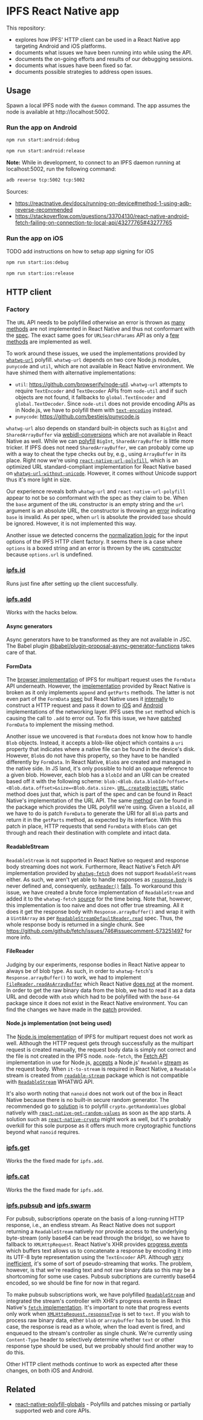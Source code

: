 # IPFS React Native app

This repository:
- explores how IPFS' HTTP client can be used in a React Native app targeting Android and iOS platforms.
- documents what issues we have been running into while using the API.
- documents the on-going efforts and results of our debugging sessions.
- documents what issues have been fixed so far.
- documents possible strategies to address open issues.

## Usage

Spawn a local IPFS node with the `daemon` command. The app assumes the node is available at http://localhost:5002.

### Run the app on Android

```sh
npm run start:android:debug
```
```sh
npm run start:android:release
```

**Note:** While in development, to connect to an IPFS daemon running at localhost:5002, run the following command:

```sh
adb reverse tcp:5002 tcp:5002
```

Sources:
- https://reactnative.dev/docs/running-on-device#method-1-using-adb-reverse-recommended
- https://stackoverflow.com/questions/33704130/react-native-android-fetch-failing-on-connection-to-local-api/43277765#43277765

### Run the app on iOS

TODO add instructions on how to setup app signing for iOS

```sh
npm run start:ios:debug
```
```sh
npm run start:ios:release
```

## HTTP client

### Factory

The `URL` API needs to be polyfilled otherwise an error is thrown as [many methods](https://github.com/facebook/react-native/blob/cd347a7e0ed29ae1049e041fcb34588e1aac76f9/Libraries/Blob/URL.js#L115) are not implemented in React Native and thus not conformant with the [spec](https://url.spec.whatwg.org). The exact same goes for `URLSearchParams` API as only a [few methods](https://github.com/facebook/react-native/blob/cd347a7e0ed29ae1049e041fcb34588e1aac76f9/Libraries/Blob/URL.js#L56) are implemented as well.

To work around these issues, we used the implementations provided by [`whatwg-url`](https://github.com/jsdom/whatwg-url) polyfill. `whatwg-url` depends on two core Node.js modules, `punycode` and `util`, which are not available in React Native environment. We have shimed them with alternative implementations:

- `util`: https://github.com/browserify/node-util. `whatwg-url` attempts to require `TextEncoder` and `TextDecoder` APIs from `node-util` and if such objects are not found, it fallbacks to `global.TextEncoder` and `global.TextDecoder`. Since `node-util` does not provide encoding APIs as in Node.js, we have to polyfill them with [`text-encoding`](https://github.com/inexorabletash/text-encoding) instead.
- `punycode`: https://github.com/bestiejs/punycode.js

`whatwg-url` also depends on standard built-in objects such as `BigInt` and `SharedArrayBuffer` via [webidl-conversions](https://github.com/jsdom/webidl-conversions) which are not available in React Native as well. While we can [polyfill](https://github.com/peterolson/BigInteger.js) `BigInt`, `SharedArrayBuffer` is little more tricker. If IPFS does not need `SharedArrayBuffer`, we can probably come up with a way to cheat the type checks out by, e.g., using `ArrayBuffer` in its place. Right now we're using [`react-native-url-polyfill`](https://github.com/charpeni/react-native-url-polyfill), which is an optimized URL standard-compliant implementation for React Native based on [`whatwg-url-without-unicode`](https://github.com/charpeni/whatwg-url). However, it comes without Unicode support thus it's more light in size.

Our experience reveals both `whatwg-url` and `react-native-url-polyfill` appear to not be so comformant with the spec as they claim to be. When the `base` argument of the `URL` constructor is an empty string and the `url` argument is an absolute URL, the constructor is throwing an [error](https://github.com/charpeni/whatwg-url/blob/f934c822a2598ecef25ca7b224e96c29f7e52c65/lib/URL-impl.js#L15) indicating `base` is invalid. As per spec, when `url` is absolute the provided `base` should be ignored. However, it is not implemented this way.

Another issue we detected concerns the [normalization logic](https://github.com/ipfs/js-ipfs/blob/3ff833db6444a3e931db9b76bf74c3420e57ee02/packages/ipfs-http-client/src/lib/core.js#L21) for the input options of the IPFS HTTP client factory. It seems there is a case where `options` is a boxed string and an error is thrown by the `URL` [constructor](https://github.com/ipfs/js-ipfs/blob/3ff833db6444a3e931db9b76bf74c3420e57ee02/packages/ipfs-http-client/src/lib/core.js#L28) because `options.url` is undefined.

### [ipfs.id](https://github.com/ipfs/js-ipfs/blob/master/docs/core-api/MISCELLANEOUS.md#ipfsidoptions)

Runs just fine after setting up the client successfully.

### [ipfs.add](https://github.com/ipfs/js-ipfs/blob/master/docs/core-api/FILES.md#ipfsadddata-options)

Works with the hacks below.

#### Async generators

Async generators have to be transformed as they are not available in JSC. The Babel plugin [@babel/plugin-proposal-async-generator-functions](https://babeljs.io/docs/en/babel-plugin-proposal-async-generator-functions) takes care of that.

#### FormData

The [browser implementation](https://github.com/ipfs/js-ipfs/blob/3ff833db6444a3e931db9b76bf74c3420e57ee02/packages/ipfs-http-client/src/lib/multipart-request.browser.js) of IPFS for multipart request uses the `FormData` API underneath. However, the [implementation](https://github.com/facebook/react-native/blob/cd347a7e0ed29ae1049e041fcb34588e1aac76f9/Libraries/Network/FormData.js#L51) provided by React Native is broken as it only implements `append` and `getParts` methods. The latter is not even part of the `FormData` [spec](https://xhr.spec.whatwg.org/#interface-formdata) but React Native uses it [internally](https://github.com/facebook/react-native/blob/61cfa97067eec6d33c23670ae2128348fcff5d1b/Libraries/Network/convertRequestBody.js#L34) to construct a HTTP request and pass it down to [iOS](https://github.com/facebook/react-native/blob/61cfa97067eec6d33c23670ae2128348fcff5d1b/Libraries/Network/RCTNetworking.ios.js) and [Android](https://github.com/facebook/react-native/blob/61cfa97067eec6d33c23670ae2128348fcff5d1b/Libraries/Network/RCTNetworking.android.js) implementations of the networking layer. IPFS uses the `set` method which is causing the call to `.add` to error out. To fix this issue, we have [patched](patches/react-native+0.63.2.patch) `FormData` to implement the missing method. 

Another issue we uncovered is that `FormData` does not know how to handle `Blob` objects. Instead, it accepts a blob-like object which contains a `uri` property that indicates where a native file can be found in the device's disk. However, `Blob`s do not have this property, so they have to be handled differently by `FormData`. In React Native, `Blob`s are created and managed in the native side. In JS land, it's only possible to hold an opaque reference to a given blob. However, each blob has a `blobId` and an URI can be created based off it with the following scheme: `blob:<Blob.data.blobId>?offset=<Blob.data.offset>&size=<Blob.data.size>`. [`URL.createObjectURL`](https://github.com/facebook/react-native/blob/4409642811c787052e0baeb92e2679a96002c1e3/Libraries/Blob/URL.js#L118) static method does just that, which is part of the spec and can be found in React Native's implementation of the URL API. The same [method](https://github.com/charpeni/react-native-url-polyfill/blob/c32cbdc97fb6569edd6d941c3600196debeb0ad5/js/URL.js#L45) can be found in the package which provides the URL polyfill we're using. Given a `blobId`, all we have to do is patch `FormData` to generate the URI for all `Blob` parts and return it in the `getParts` method, as expected by its interface. With this patch in place, HTTP requests that send `FormData` with `Blobs` can get through and reach their destination with complete and intact data. 

#### ReadableStream

`ReadableStream` is not supported in React Native so request and response body streaming does not work. Furthermore, React Native's Fetch API implementation provided by [`whatwg-fetch`](https://github.com/github/fetch) does not support `ReadableStream`s either. As such, we aren't yet able to handle responses as [`response.body`](https://developer.mozilla.org/en-US/docs/Web/API/Response#Body_Interface_Properties) is never defined and, consequenly, [`getReader()`](https://developer.mozilla.org/en-US/docs/Web/API/ReadableStream/getReader) [fails](https://github.com/ipfs/js-ipfs-utils/blob/78edc8b4129f0acd37a3d275bdd8a7a9ff989b5c/src/http.js#L297). To workaround this issue, we have created a brute force implementation of `ReadableStream` and added it to the `whatwg-fetch` [source](patches/whatwg-fetch+3.4.0.patch) for the time being. Note that, however, this implementation is too naive and does not offer true streaming. All it does it get the response body with `Response.arrayBuffer()` and wrap it with a `Uint8Array` as per [`ReadableStreamDefaultReader.read`](https://developer.mozilla.org/en-US/docs/Web/API/ReadableStreamDefaultReader/read) spec. Thus, the whole response body is returned in a single chunk. See https://github.com/github/fetch/issues/746#issuecomment-573251497 for more info.

#### FileReader

Judging by our experiments, response bodies in React Native appear to always be of blob type. As such, in order to `whatwg-fetch`'s `Response.arrayBuffer()` to work, we had to implement [`FileReader.readAsArrayBuffer`](https://developer.mozilla.org/en-US/docs/Web/API/FileReader/readAsArrayBuffer) which React Native [does not](https://github.com/facebook/react-native/blob/0b9ea60b4fee8cacc36e7160e31b91fc114dbc0d/Libraries/Blob/FileReader.js#L84) at the moment. In order to get the raw binary data from the blob, we had to read it as a data URL and decode with `atob` which had to be polyfilled with the `base-64` package since it does not exist in the React Native environment. 
You can find the changes we have made in the [patch](patches/react-native+0.63.2.patch) provided.

#### Node.js implementation (not being used)

The [Node.js implementation](https://github.com/ipfs/js-ipfs/blob/3ff833db6444a3e931db9b76bf74c3420e57ee02/packages/ipfs-http-client/src/lib/multipart-request.js) of IPFS for multipart request does not work as well. Although the HTTP request gets through successfully as the multipart request is created manually, the request body data is simply not correct and the file is not created in the IPFS node. `node-fetch`, the [Fetch API](https://fetch.spec.whatwg.org/) implementation in use for Node.js, [accepts](https://github.com/node-fetch/node-fetch#bodybody) a Node.js' `Readable` [stream](https://github.com/ipfs/js-ipfs/blob/3ff833db6444a3e931db9b76bf74c3420e57ee02/packages/ipfs-http-client/src/lib/multipart-request.js#L71) as the request body. When `it-to-stream` is required in React Native, a `Readable` stream is created from [`readable-stream`](https://github.com/alanshaw/it-to-stream/blob/d7e9611ce126f9ea4282459bc85be1fa0c18ee2a/src/duplex.js#L55) package which is not compatible with [`ReadableStream`](https://streams.spec.whatwg.org/#readablestream) WHATWG API.

It's also worth noting that `nanoid` does not work out of the box in React Native because there is no built-in secure random generator. The recommended go to [solution](https://github.com/ai/nanoid/blob/a3770f1d80dc23220bd51a87a27acedf85a3050f/index.browser.js#L13) is to polyfill `crypto.getRandomValues` global natively with [`react-native-get-random-values`](https://github.com/LinusU/react-native-get-random-values) as soon as the app starts. A solution such as [`react-native-crypto`](https://github.com/tradle/react-native-crypto) might work as well, but it's probably overkill for this sole purpose as it offers much more cryptographic functions beyond what `nanoid` requires.

### [ipfs.get](https://github.com/ipfs/js-ipfs/blob/master/docs/core-api/FILES.md#ipfsgetipfspath-options)

Works the the fixed made for `ipfs.add`.

### [ipfs.cat](https://github.com/ipfs/js-ipfs/blob/master/docs/core-api/FILES.md#ipfscatipfspath-options)

Works the the fixed made for `ipfs.add`.

### [ipfs.pubsub](https://github.com/ipfs/js-ipfs/blob/master/docs/core-api/PUBSUB.md) and [ipfs.swarm](https://github.com/ipfs/js-ipfs/blob/master/docs/core-api/SWARM.md)

For pubsub, subscriptions operate on the basis of a long-running HTTP response, i.e., an endless stream. As React Native does not support returning a `ReadableStream` natively nor provide access to the underlying byte-stream (only base64 can be read through the bridge), so we have to fallback to `XMLHttpRequest`. React Native's XHR provides [progress events](https://developer.mozilla.org/en-US/docs/Web/API/XMLHttpRequest/progress_event) which buffers text allows us to concatenate a response by encoding it into its UTF-8 byte representation using the `TextEncoder` API. Although [very inefficient](https://github.com/jonnyreeves/fetch-readablestream/blob/cabccb98788a0141b001e6e775fc7fce87c62081/src/defaultTransportFactory.js#L33), it's some of sort of pseudo-streaming that works. The problem, however, is that we're reading text and not raw binary data so this may be a shortcoming for some use cases. Pubsub subcriptions are currently base64 encoded, so we should be fine for now in that regard.

To make pubsub subscriptions work, we have polyfilled [`ReadableStream`](https://github.com/MattiasBuelens/web-streams-polyfill) and integrated the stream's controller with XHR's progress events in React Native's [`fetch` implementation](patches/react-native+0.63.2.patch). It's important to note that progress events only work when [`XMLHttpRequest.responseType`](https://developer.mozilla.org/en-US/docs/Web/API/XMLHttpRequest/responseType) is set to `text`. If you wish to process raw binary data, either `blob` or `arraybuffer` has to be used. In this case, the response is read as a whole, when the load event is fired, and enqueued to the stream's controller as single chunk. We're currently using `Content-Type` header to selectively determine whether `text` or other response type should be used, but we probably should find another way to do this.

Other HTTP client methods continue to work as expected after these changes, on both iOS and Android.

## Related

- [react-native-polyfill-globals](https://github.com/acostalima/react-native-polyfill-globals) - Polyfills and patches missing or partially supported web and core APIs.
